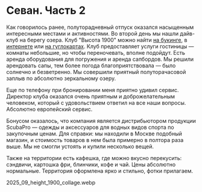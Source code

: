 # Севан. Часть 2

Как говорилось ранее, полуторaдневный отпуск оказался насыщенным интересными местами и активностями. Во второй день мы нашли дайв-клуб на берегу озера. Клуб "Высота 1900" можно найти [на букинге](https://www.booking.com/Share-eAKyW1W), в [интернете](https://diving.am/ru/dive-resort/) или [на гуглокартах](https://maps.app.goo.gl/R47hhhHg7mjxbVLy9). Клуб предоставляет услуги гостиницы — комнаты небольшие, но чтобы переночевать, вполне подойдут. Есть аренда оборудования для погружения и аренда сапбордов. Мы решили арендовать сапы, тем более погода благоприятствовала — было солнечно и безветренно. Мы совершили приятный полуторачасовой заплыв по абсолютно зеркальному озеру.

Еще по телефону при бронировании меня приятно удивил сервис. Директор клуба оказался очень приятным и доброжелательным человеком, который с удовольствием ответил на все наши вопросы. Абсолютно европейский сервис.

Бонусом оказалось, что компания является дистрибьютором продукции ScubaPro — одежды и аксессуаров для водных видов спорта по закупочным ценам. Для справки: мы находили в Москве подобный магазин, и стоимость товаров в нем была примерно в полтора раза выше. Мы не смогли устоять и купили несколько вещей.

Также на территории есть кафешка, где можно вкусно перекусить: сэндвичи, картошка фри, блинчики, кофе и чай. Цены абсолютно нормальные. Территория оформлена ярко и стильно, фотки прилагаем.

2025_09_height_1900_collage.webp
